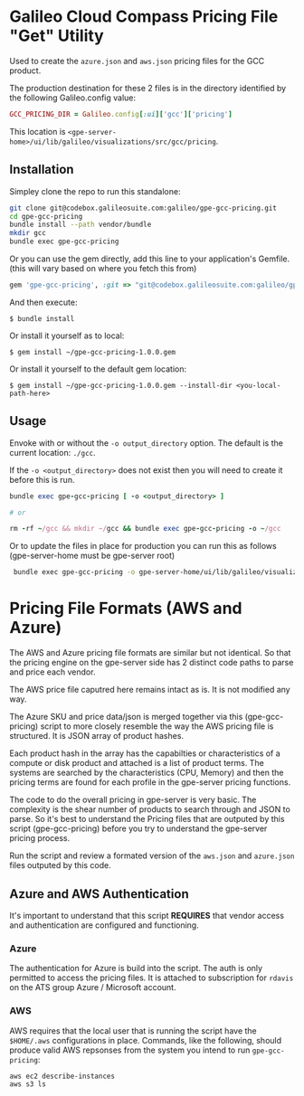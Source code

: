 # Galileo Cloud Compass Pricing File "Get" Utility

Used to create the `azure.json` and `aws.json` pricing files for the GCC product.

The production destination for these 2 files is in the directory identified by the 
following Galileo.config value:

```ruby
GCC_PRICING_DIR = Galileo.config[:ui]['gcc']['pricing']
```

This location is `<gpe-server-home>/ui/lib/galileo/visualizations/src/gcc/pricing`.

## Installation

Simpley clone the repo to run this standalone:

```bash
git clone git@codebox.galileosuite.com:galileo/gpe-gcc-pricing.git
cd gpe-gcc-pricing
bundle install --path vendor/bundle
mkdir gcc
bundle exec gpe-gcc-pricing
```

Or you can use the gem directly, add this line to your application's Gemfile.
(this will vary based on where you fetch this from)

```ruby
gem 'gpe-gcc-pricing', :git => "git@codebox.galileosuite.com:galileo/gpe-gcc-pricing.git"
```

And then execute:

    $ bundle install

Or install it yourself as to local:

    $ gem install ~/gpe-gcc-pricing-1.0.0.gem

Or install it yourself to the default gem location:

    $ gem install ~/gpe-gcc-pricing-1.0.0.gem --install-dir <you-local-path-here>

## Usage

Envoke with or without the `-o output_directory` option. The default is the current
location: `./gcc`.

If the `-o <output_directory>` does not exist then you will need to create it before this is run.

```ruby
bundle exec gpe-gcc-pricing [ -o <output_directory> ] 

# or

rm -rf ~/gcc && mkdir ~/gcc && bundle exec gpe-gcc-pricing -o ~/gcc
```

Or to update the files in place for production you can run this as follows (gpe-server-home must be gpe-server root)

```bash
 bundle exec gpe-gcc-pricing -o gpe-server-home/ui/lib/galileo/visualizations/src/gcc/pricing/
```

# Pricing File Formats (AWS and Azure)

The AWS and Azure pricing file formats are similar but not identical. So that the pricing
engine on the gpe-server side has 2 distinct code paths to parse and price each vendor.

The AWS price file caputred here remains intact as is.  It is not modified any way.

The Azure SKU and price data/json is merged together via this (gpe-gcc-pricing) script 
to more closely resemble the way the AWS pricing file is structured. It is JSON
array of product hashes. 

Each product hash in the array has the capabilties or characteristics of a compute or disk
product and attached is a list of product terms.  The systems are searched by the 
characteristics (CPU, Memory) and then the pricing terms are found for each profile in 
the gpe-server pricing functions.

The code to do the overall pricing in gpe-server is very basic. The complexity is the shear number of 
products to search through and JSON to parse. So it's best to understand the Pricing files 
that are outputed by this script (gpe-gcc-pricing) before you try to understand the 
gpe-server pricing process.

Run the script and review a formated version of the `aws.json` and `azure.json` files 
outputed by this code.

## Azure and AWS Authentication

It's important to understand that this script **REQUIRES** that  vendor access and authentication 
are configured and functioning.

### Azure

The authentication for Azure is build into the script. The auth is only permitted to access
the pricing files. It is attached to subscription for `rdavis` on the ATS group Azure / Microsoft
account.

### AWS 

AWS requires that the local user that is running the script have the `$HOME/.aws` configurations
in place. Commands, like the following, should produce valid AWS repsonses from the system you intend
to run `gpe-gcc-pricing`:

```bash
aws ec2 describe-instances
aws s3 ls
```





